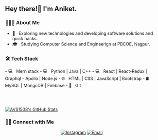 <h2> Hey there!👋 I'm Aniket.</h2>

<h3> 👨🏻‍💻 About Me </h3>

- 🤔 &nbsp; Exploring new technologies and developing software solutions and quick hacks.
- 🎓 &nbsp; Studying Computer Science and Engineerign at PBCOE, Nagpur. 

<h3>🛠 Tech Stack</h3>
-  💻 &nbsp; Mern stack 
-  💻 &nbsp; Python | Java | C++ 
-  💻 &nbsp; React | React-Redux  | Graphql - Apollo | Node.js  
-  🌐 &nbsp; HTML | CSS | JavaScript | Bootstrap 
-  🛢 &nbsp; MySQL | MongoDB | Firebase
-  🔧 &nbsp; Git

<br/><br />

[![AVS1508's GitHub Stats](https://github-readme-stats.vercel.app/api?username=Aniket2107&show_icons=true)](https://github.com/Aniket2107)

<h3> 🤝🏻 Connect with Me </h3>

<p align="center">
<!-- <a href="https://www.linkedin.com"><img alt="LinkedIn" src=""></a> -->
<a href="https://www.instagram.com/_masterkeef_"><img alt="Instagram" src="https://img.shields.io/badge/Instagram-_masterkeef_-blue?style=flat-square&logo=instagram"></a>
<a href="mailto:had096705@gmail.com"><img alt="Email" src="https://img.shields.io/badge/Email-had096705@gmail.com-blue?style=flat-square&logo=gmail"></a>
</p>
